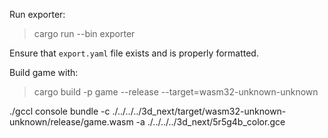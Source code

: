 Run exporter:
> cargo run --bin exporter

Ensure that `export.yaml` file exists and is properly formatted.

Build game with:
> cargo build -p game --release --target=wasm32-unknown-unknown

./gccl console bundle -c ./../../../3d_next/target/wasm32-unknown-unknown/release/game.wasm -a ./../../../3d_next/5r5g4b_color.gce
